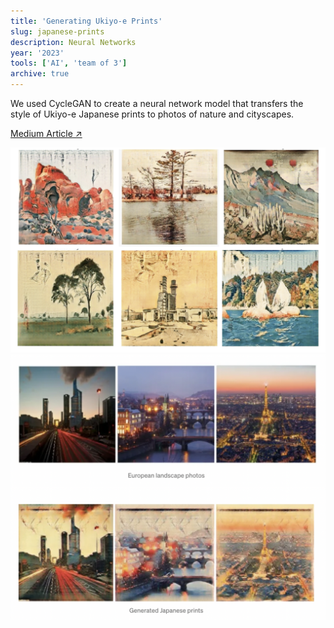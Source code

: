 ```yaml
---
title: 'Generating Ukiyo-e Prints'
slug: japanese-prints
description: Neural Networks
year: '2023'
tools: ['AI', 'team of 3']
archive: true
---
```


We used CycleGAN to create a neural network model that transfers the style of Ukiyo-e Japanese prints to photos of nature and cityscapes.

<a href="https://medium.com/@winnzerrs/style-transfer-of-japanese-prints-with-cyclegan-2f3fee4bd264" class="link">Medium Article ↗</a>

![prints](../../assets/projects/prints/prints.png)
![prints](../../assets/projects/prints/compare.png)